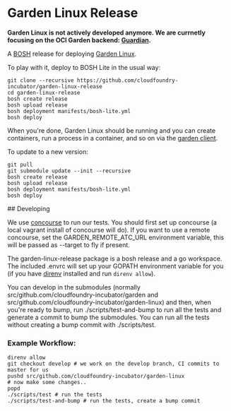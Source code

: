 # Garden Linux Release

**Garden Linux is not actively developed anymore. We are currnetly focusing on
the OCI Garden backend:
[Guardian](https://github.com/cloudfoundry-incubator/guardian-release).**

A [BOSH](http://docs.cloudfoundry.org/bosh/) release for deploying [Garden Linux](https://github.com/cloudfoundry-incubator/garden-linux).

To play with it, deploy to BOSH Lite in the usual way:

```
git clone --recursive https://github.com/cloudfoundry-incubator/garden-linux-release
cd garden-linux-release
bosh create release
bosh upload release
bosh deployment manifests/bosh-lite.yml
bosh deploy
```

When you're done, Garden Linux should be running and you can create containers, run a process in a container, and so on via the [garden client](https://github.com/cloudfoundry-incubator/garden).

To update to a new version:

```
git pull
git submodule update --init --recursive
bosh create release
bosh upload release
bosh deployment manifests/bosh-lite.yml
bosh deploy
```

## Developing

We use [concourse](http://github.com/concourse/concourse) to run our tests. You should first set up concourse (a local vagrant install of concourse will do). If you want to use a remote concourse, set the GARDEN_REMOTE_ATC_URL environment variable, this will be passed as --target to fly if present.

The garden-linux-release package is a bosh release and a go workspace. The included .envrc will set up your GOPATH environment variable for you (if you have [direnv](https://github.com/direnv/direnv) installed and run `direnv allow`). 

You can develop in the submodules (normally src/github.com/cloudfoundry-incubator/garden and src/github.com/cloudfoundry-incubator/garden-linux) and then, when you're ready to bump, run ./scripts/test-and-bump to run all the tests and generate a commit to bump the submodules. You can run all the tests without creating a bump commit with ./scripts/test.

### Example Workflow:

~~~~
direnv allow
git checkout develop # we work on the develop branch, CI commits to master for us
pushd src/github.com/cloudfoundry-incubator/garden-linux
# now make some changes..
popd
./scripts/test # run the tests
./scripts/test-and-bump # run the tests, create a bump commit
~~~~
